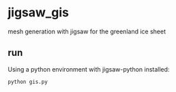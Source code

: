 # jigsaw_gis
mesh generation with jigsaw for the greenland ice sheet

## run

Using a python environment with jigsaw-python installed:

```
python gis.py
```
